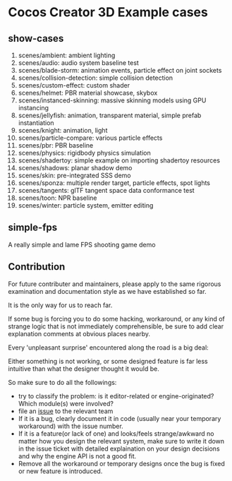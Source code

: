 # Cocos Creator 3D Example cases

## show-cases

1. scenes/ambient: ambient lighting
2. scenes/audio: audio system baseline test
3. scenes/blade-storm: animation events, particle effect on joint sockets
4. scenes/collision-detection: simple collision detection
5. scenes/custom-effect: custom shader
6. scenes/helmet: PBR material showcase, skybox
7. scenes/instanced-skinning: massive skinning models using GPU instancing
8. scenes/jellyfish: animation, transparent material, simple prefab instantiation
9. scenes/knight: animation, light
10. scenes/particle-compare: various particle effects
11. scenes/pbr: PBR baseline
12. scenes/physics: rigidbody physics simulation
13. scenes/shadertoy: simple example on importing shadertoy resources
14. scenes/shadows: planar shadow demo
15. scenes/skin: pre-integrated SSS demo
16. scenes/sponza: multiple render target, particle effects, spot lights
17. scenes/tangents: glTF tangent space data conformance test
18. scenes/toon: NPR baseline
19. scenes/winter: particle system, emitter editing

## simple-fps

A really simple and lame FPS shooting game demo

## Contribution

For future contributer and maintainers, please apply to the same rigorous examination and documentation style as we have established so far.

It is the only way for us to reach far.

If some bug is forcing you to do some hacking, workaround, or any kind of strange logic that is not immediately comprehensible, be sure to add clear explanation comments at obvious places nearby.

Every 'unpleasant surprise' encountered along the road is a big deal:

Either something is not working, or some designed feature is far less intuitive than what the designer thought it would be.

So make sure to do all the followings:

* try to classify the problem: is it editor-related or engine-originated? Which module(s) were involved?
* file an [issue](https://www.github.com/cocos-creator/engine/issues) to the relevant team
* If it is a bug, clearly document it in code (usually near your temporary workaround) with the issue number.
* If it is a feature(or lack of one) and looks/feels strange/awkward no matter how you design the relevant system, make sure to write it down in the issue ticket with detailed explaination on your design decisions and why the engine API is not a good fit.
* Remove all the workaround or temporary designs once the bug is fixed or new feature is introduced.
